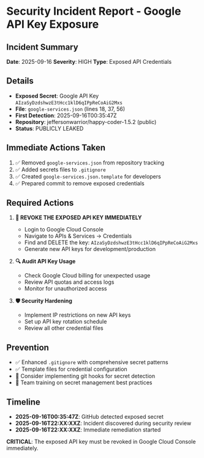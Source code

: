 # Security Incident Report - Google API Key Exposure

## Incident Summary
**Date**: 2025-09-16
**Severity**: HIGH
**Type**: Exposed API Credentials

## Details
- **Exposed Secret**: Google API Key `AIzaSyDzdshwzE3tHcc1klD6qIPpReCoAiG2Mxs`
- **File**: `google-services.json` (lines 18, 37, 56)
- **First Detection**: 2025-09-16T00:35:47Z
- **Repository**: jeffersonwarrior/happy-coder-1.5.2 (public)
- **Status**: PUBLICLY LEAKED

## Immediate Actions Taken
1. ✅ Removed `google-services.json` from repository tracking
2. ✅ Added secrets files to `.gitignore`
3. ✅ Created `google-services.json.template` for developers
4. ✅ Prepared commit to remove exposed credentials

## Required Actions
1. **🔄 REVOKE THE EXPOSED API KEY IMMEDIATELY**
   - Login to Google Cloud Console
   - Navigate to APIs & Services → Credentials
   - Find and DELETE the key: `AIzaSyDzdshwzE3tHcc1klD6qIPpReCoAiG2Mxs`
   - Generate new API keys for development/production

2. **🔍 Audit API Key Usage**
   - Check Google Cloud billing for unexpected usage
   - Review API quotas and access logs
   - Monitor for unauthorized access

3. **🛡️ Security Hardening**
   - Implement IP restrictions on new API keys
   - Set up API key rotation schedule
   - Review all other credential files

## Prevention
- ✅ Enhanced `.gitignore` with comprehensive secret patterns
- ✅ Template files for credential configuration
- 🔄 Consider implementing git hooks for secret detection
- 🔄 Team training on secret management best practices

## Timeline
- **2025-09-16T00:35:47Z**: GitHub detected exposed secret
- **2025-09-16T22:XX:XXZ**: Incident discovered during security review
- **2025-09-16T22:XX:XXZ**: Immediate remediation started

**CRITICAL**: The exposed API key must be revoked in Google Cloud Console immediately.